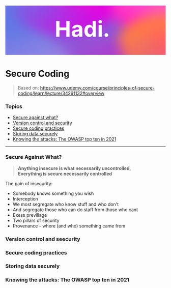 ![Hadi-Banner](../hadi-banner.png)

# Secure Coding

> Based on: https://www.udemy.com/course/principles-of-secure-coding/learn/lecture/34291132#overview

### Topics

- [Secure against what?](#secure-against-what)
- [Version control and security](#version-control-and-seecurity)
- [Secure coding practices](#secure-coding-practices)
- [Storing data securely](#storing-data-securely)
- [Knowing the attacks: The OWASP top ten in 2021](#knowing-the-attacks-the-owasp-top-ten-in-2021)

----

### Secure Against What?

> **Anything insecure is what necessarily uncontrolled,**\
> **Everything is secure necessarily controlled**

The pain of insecurity:
- Somebody knows something you wish 
- Interception
- We most segregate who know stuff and who don't
- And segregate those who can do staff from those who cant
- Exess previllage
- Two pillars of security
- Provenance - where (and who) something came from


### Version control and seecurity
### Secure coding practices
### Storing data securely
### Knowing the attacks: The OWASP top ten in 2021 